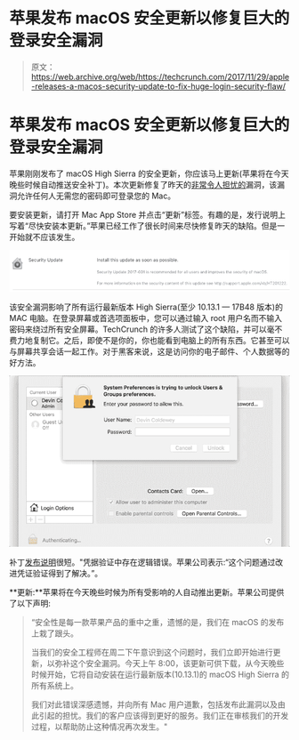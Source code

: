 # 苹果发布 macOS 安全更新以修复巨大的登录安全漏洞

> 原文：<https://web.archive.org/web/https://techcrunch.com/2017/11/29/apple-releases-a-macos-security-update-to-fix-huge-login-security-flaw/>

# 苹果发布 macOS 安全更新以修复巨大的登录安全漏洞

苹果刚刚发布了 macOS High Sierra 的安全更新，你应该马上更新(苹果将在今天晚些时候自动推送安全补丁)。本次更新修复了昨天的[非常令人担忧的](https://web.archive.org/web/20230315095321/https://techcrunch.com/2017/11/28/astonishing-os-x-bug-lets-anyone-log-into-a-high-sierra-machine/)漏洞，该漏洞允许任何人无需您的密码即可登录您的 Mac。

要安装更新，请打开 Mac App Store 并点击“更新”标签。有趣的是，发行说明上写着“尽快安装本更新。”苹果已经工作了很长时间来尽快修复昨天的缺陷。但是一开始就不应该发生。

![](img/2955b8eca7256787085b168bab8ee81a.png)

该安全漏洞影响了所有运行最新版本 High Sierra(至少 10.13.1 — 17B48 版本)的 MAC 电脑。在登录屏幕或首选项面板中，您可以通过输入 root 用户名而不输入密码来绕过所有安全屏幕。TechCrunch 的许多人测试了这个缺陷，并可以毫不费力地复制它。之后，即使不是你的，你也能看到电脑上的所有东西。它甚至可以与屏幕共享会话一起工作。对于黑客来说，这是访问你的电子邮件、个人数据等的好方法。

![](img/8a25e9b61c688b43c920081654031ecc.png)

补丁[发布说明](https://web.archive.org/web/20230315095321/https://support.apple.com/en-us/HT208315)很短。"凭据验证中存在逻辑错误。苹果公司表示:“这个问题通过改进凭证验证得到了解决。”。

**更新:**苹果将在今天晚些时候为所有受影响的人自动推出更新。苹果公司提供了以下声明:

> “安全性是每一款苹果产品的重中之重，遗憾的是，我们在 macOS 的发布上栽了跟头。
> 
> 当我们的安全工程师在周二下午意识到这个问题时，我们立即开始进行更新，以弥补这个安全漏洞。今天上午 8:00，该更新可供下载，从今天晚些时候开始，它将自动安装在运行最新版本(10.13.1)的 macOS High Sierra 的所有系统上。
> 
> 我们对此错误深感遗憾，并向所有 Mac 用户道歉，包括发布此漏洞以及由此引起的担忧。我们的客户应该得到更好的服务。我们正在审核我们的开发过程，以帮助防止这种情况再次发生。"